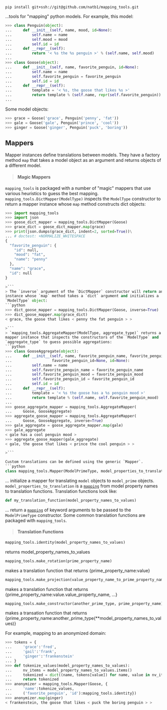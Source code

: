 ```
pip install git+ssh://git@github.com/natb1/mapping_tools.git
```
...tools for "mapping" python models. For example, this model:
```python
>>> class Penguin(object):
...     def __init__(self, name, mood, id=None):
...         self.name = name
...         self.mood = mood
...         self.id = id
...     def __repr__(self):
...         return '< %s the %s penguin >' % (self.name, self.mood)
...
>>> class Goose(object):
...     def __init__(self, name, favorite_penguin, id=None):
...         self.name = name
...         self.favorite_penguin = favorite_penguin
...         self.id = id
...     def __repr__(self):
...         template = '< %s, the goose that likes %s >'
...         return template % (self.name, repr(self.favorite_penguin))
...

```
Some model objects:
```python
>>> grace = Goose('grace', Penguin('penny', 'fat'))
>>> gale = Goose('gale', Penguin('prince', 'cool'))
>>> ginger = Goose('ginger', Penguin('puck', 'boring'))

```

## Mappers
Mapper instances define translations between models. They have a factory
method `map` that takes a model object as an argument and returns objects 
of a different model. 

> #### Magic Mappers
`mapping_tools` is packaged with a number of "magic" mappers that
use various heuristics to guess the best mapping.
`mapping_tools.DictMapper(ModelType)` inspects the `ModelType` constructor to
return a mapper instance whose `map` method constructs dict objects:
```python
>>> import mapping_tools
>>> import json
>>> goose_dict_mapper = mapping_tools.DictMapper(Goose)
>>> grace_dict = goose_dict_mapper.map(grace)
>>> print(json.dumps(grace_dict, indent=2, sorted=True))\
... # doctest: +NORMALIZE_WHITESPACE
{
  "favorite_penguin": {
    "id": null,
    "mood": "fat",
    "name": "penny"
  },
  "name": "grace",
  "id": null
}

>```
> The `inverse` argument of the `DictMapper` constructor will return an
instance whose `map` method takes a `dict` argument and initializes a
`ModelType` object:
```python
>>> dict_goose_mapper = mapping_tools.DictMapper(Goose, inverse=True)
>>> dict_goose_mapper.map(grace_dict)
< grace, the goose that likes < penny the fat penguin > >

>```
> `mapping_tools.AggregateMapper(ModelType, aggregate_type)` returns a
mapper instance that inspects the constructors of the `ModelType` and
`aggregate_type` to guess possible aggregations:
```python
>>> class GooseAggregate(object):
...     def __init__(self, name, favorite_penguin_name, favorite_penguin_mood,
...                  favorite_penguin_id=None, id=None):
...         self.name = name
...         self.favorite_penguin_name = favorite_penguin_name
...         self.favorite_penguin_mood = favorite_penguin_mood
...         self.favorite_penguin_id = favorite_penguin_id
...         self.id = id
...     def __repr__(self):
...         template = '< %s the goose has a %s penguin mood >' 
...         return template % (self.name, self.favorite_penguin_mood)
...
>>> goose_aggregate_mapper = mapping_tools.AggregateMapper(
...     Goose, GooseAggregate)
>>> aggregate_goose_mapper = mapping_tools.AggregateMapper(
...     Goose, GooseAggregate, inverse=True)
>>> gale_aggregate = goose_aggregate_mapper.map(gale)
>>> gale_aggregate
< gale has a cool penguin mood >
>>> aggregate_goose_mapper(gale_aggregate)
< gale, the goose that likes < prince the cool penguin > >

>```

Custom translations can be defined using the generic `Mapper`.
```python
class mapping_tools.Mapper(ModelPrimeType, model_properties_to_translation)
```  
... initialize a mapper for translating `model` objects to `model_prime` 
objects. `model_properties_to_translation` is a
[`mapping`](https://docs.python.org/2/library/stdtypes.html#mapping-types-dict)
from model property names to translation functions. Translation functions look
like:
```python
def my_translation_function(model_property_names_to_values)
```
... return a
[`mapping`](https://docs.python.org/2/library/stdtypes.html#mapping-types-dict)
of keyword arguments to be passed to the `ModelPrimeType` constructor. Some 
common translation functions are packaged with `mapping_tools`.
> #### Translation Functions
```python
mapping_tools.identity(model_property_names_to_values)
```
returns model_property_names_to_values
```python
mapping_tools.make_rotation(prime_property_name)
```
makes a translation function that returns {prime_property_name:value}
```python
mapping_tools.make_projection(value_property_name_to_prime_property_name)
```
makes a translation function that returns 
{prime_property_name:value.value_property_name, ...}
```python
mapping_tools.make_constructor(another_prime_type, prime_property_name)
```
makes a transation function that returns 
{prime_property_name:another_prime_type(**model_property_names_to_values)}

For example, mapping to an anonymized domain:
```python
>>> tokens = {
...     'grace':'fred',
...     'gail':'frank',
...     'ginger':'frankenstein'
... }
>>> def tokenize_values(model_property_names_to_values):
...     nv_items = model_property_names_to_values.items()
...     tokenized = dict((name, tokens[value]) for name, value in nv_items)
...     return tokenized
>>> anonymizer = mapping_tools.Mapper(Goose, {
...     'name':tokenize_values,
...     ('favorite_penguin', 'id'):mapping_tools.identity})
>>> anonymizer.map(ginger)
< frankenstein, the goose that likes < puck the boring penguin > >

```

